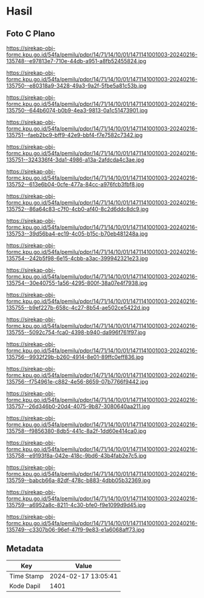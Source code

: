 # Hasil

## Foto C Plano

https://sirekap-obj-formc.kpu.go.id/54fa/pemilu/pdpr/14/71/14/10/01/1471141001003-20240216-135748--e97813e7-710e-44db-a951-a8fb52455824.jpg

https://sirekap-obj-formc.kpu.go.id/54fa/pemilu/pdpr/14/71/14/10/01/1471141001003-20240216-135750--e80318a9-3428-49a3-9a2f-5fbe5a81c53b.jpg

https://sirekap-obj-formc.kpu.go.id/54fa/pemilu/pdpr/14/71/14/10/01/1471141001003-20240216-135750--644b6074-b0b9-4ea3-9813-0a1c51473901.jpg

https://sirekap-obj-formc.kpu.go.id/54fa/pemilu/pdpr/14/71/14/10/01/1471141001003-20240216-135751--faeb2bc9-bff9-42e9-bbf4-f7e7582c7342.jpg

https://sirekap-obj-formc.kpu.go.id/54fa/pemilu/pdpr/14/71/14/10/01/1471141001003-20240216-135751--324336f4-3da1-4986-a13a-2afdcda4c3ae.jpg

https://sirekap-obj-formc.kpu.go.id/54fa/pemilu/pdpr/14/71/14/10/01/1471141001003-20240216-135752--613e6b04-0cfe-477a-84cc-a976fcb3fbf8.jpg

https://sirekap-obj-formc.kpu.go.id/54fa/pemilu/pdpr/14/71/14/10/01/1471141001003-20240216-135752--86a64c83-c7f0-4cb0-af40-8c2d6ddc8dc9.jpg

https://sirekap-obj-formc.kpu.go.id/54fa/pemilu/pdpr/14/71/14/10/01/1471141001003-20240216-135753--39d56ba4-ec19-4c05-b15c-b70eb481248a.jpg

https://sirekap-obj-formc.kpu.go.id/54fa/pemilu/pdpr/14/71/14/10/01/1471141001003-20240216-135754--242b5f98-6e15-4cbb-a3ac-399942321e23.jpg

https://sirekap-obj-formc.kpu.go.id/54fa/pemilu/pdpr/14/71/14/10/01/1471141001003-20240216-135754--30e40755-1a56-4295-800f-38a07e4f7938.jpg

https://sirekap-obj-formc.kpu.go.id/54fa/pemilu/pdpr/14/71/14/10/01/1471141001003-20240216-135755--b9ef227b-658c-4c27-8b54-ae502ce5422d.jpg

https://sirekap-obj-formc.kpu.go.id/54fa/pemilu/pdpr/14/71/14/10/01/1471141001003-20240216-135755--5092c754-fca0-4398-b940-da996f761f97.jpg

https://sirekap-obj-formc.kpu.go.id/54fa/pemilu/pdpr/14/71/14/10/01/1471141001003-20240216-135756--9932f29b-b260-4914-8e01-89ffc0eff836.jpg

https://sirekap-obj-formc.kpu.go.id/54fa/pemilu/pdpr/14/71/14/10/01/1471141001003-20240216-135756--f754961e-c882-4e56-8659-07b7766f9442.jpg

https://sirekap-obj-formc.kpu.go.id/54fa/pemilu/pdpr/14/71/14/10/01/1471141001003-20240216-135757--26d346b0-20d4-4075-9b87-3080640aa211.jpg

https://sirekap-obj-formc.kpu.go.id/54fa/pemilu/pdpr/14/71/14/10/01/1471141001003-20240216-135758--f9856380-8db5-441c-8a2f-1dd60e414ca0.jpg

https://sirekap-obj-formc.kpu.go.id/54fa/pemilu/pdpr/14/71/14/10/01/1471141001003-20240216-135758--e9193f8a-042e-418c-9bd6-43b4fab2e7c5.jpg

https://sirekap-obj-formc.kpu.go.id/54fa/pemilu/pdpr/14/71/14/10/01/1471141001003-20240216-135759--babcb66a-82df-478c-b883-4dbb05b32369.jpg

https://sirekap-obj-formc.kpu.go.id/54fa/pemilu/pdpr/14/71/14/10/01/1471141001003-20240216-135759--a6952a8c-8211-4c30-bfe0-f9e1099d9d45.jpg

https://sirekap-obj-formc.kpu.go.id/54fa/pemilu/pdpr/14/71/14/10/01/1471141001003-20240216-135749--c3307b06-96ef-47f9-9e83-e1a6068aff73.jpg


## Metadata

| Key        | Value               |
| ---------- | ------------------- |
| Time Stamp | 2024-02-17 13:05:41 |
| Kode Dapil | 1401                |



